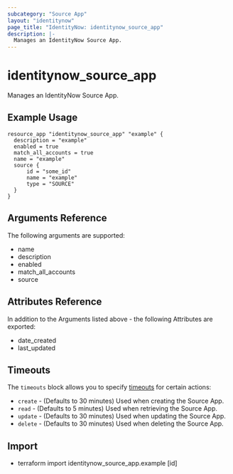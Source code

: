 ```yaml
---
subcategory: "Source App"
layout: "identitynow"
page_title: "IdentityNow: identitynow_source_app"
description: |-
  Manages an IdentityNow Source App.
---
```


# identitynow_source_app

Manages an IdentityNow Source App.

## Example Usage

```hcl
resource_app "identitynow_source_app" "example" {
  description = "example"
  enabled = true                                                                                                                                                                        
  match_all_accounts = true                                                                                                                                                             
  name = "example"                                                                                                                                                       
  source {                                                                                                                                                                              
      id = "some_id"                                                                                                                                                     
      name = "example"                                                                                                                                                        
      type = "SOURCE"                                                                                                                                                                   
  } 
}
```

## Arguments Reference

The following arguments are supported:

* name
* description
* enabled
* match_all_accounts
* source

## Attributes Reference

In addition to the Arguments listed above - the following Attributes are exported:

* date_created                                                                                                                                                                          
* last_updated

## Timeouts

The `timeouts` block allows you to specify [timeouts](https://www.terraform.io/language/resource/syntax#operation-timeouts) for certain actions:

* `create` - (Defaults to 30 minutes) Used when creating the Source App.
* `read` - (Defaults to 5 minutes) Used when retrieving the Source App.
* `update` - (Defaults to 30 minutes) Used when updating the Source App.
* `delete` - (Defaults to 30 minutes) Used when deleting the Source App.

## Import

* terraform import identitynow_source_app.example [id]
